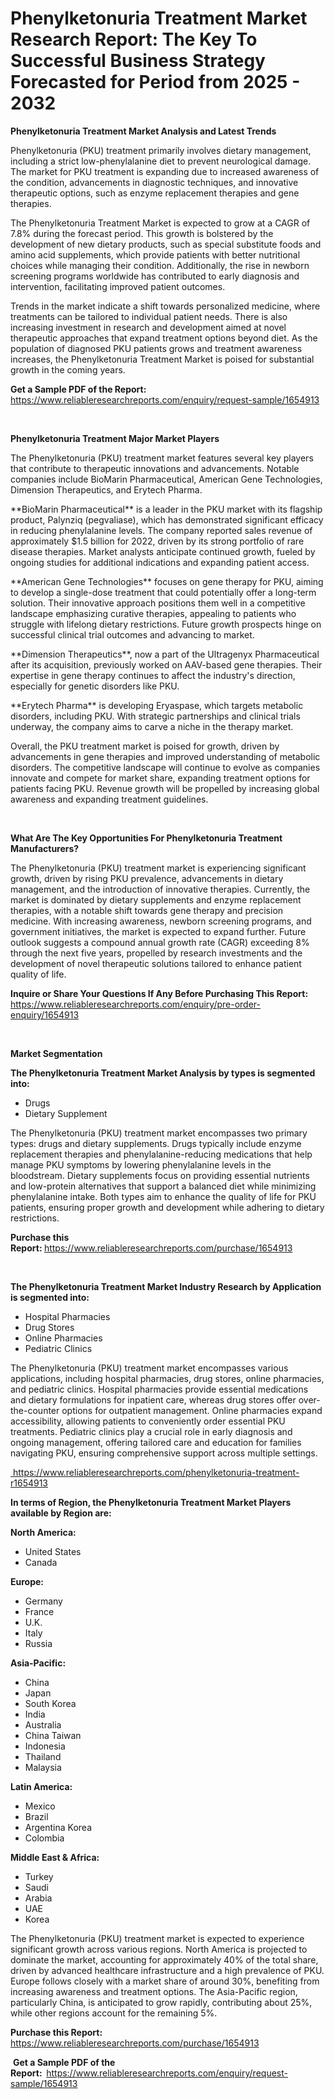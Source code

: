 <p><h1>Phenylketonuria Treatment Market Research Report: The Key To Successful Business Strategy Forecasted for Period from 2025 - 2032</h1></p><p><strong>Phenylketonuria Treatment Market Analysis and Latest Trends</strong></p>
<p><p>Phenylketonuria (PKU) treatment primarily involves dietary management, including a strict low-phenylalanine diet to prevent neurological damage. The market for PKU treatment is expanding due to increased awareness of the condition, advancements in diagnostic techniques, and innovative therapeutic options, such as enzyme replacement therapies and gene therapies.</p><p>The Phenylketonuria Treatment Market is expected to grow at a CAGR of 7.8% during the forecast period. This growth is bolstered by the development of new dietary products, such as special substitute foods and amino acid supplements, which provide patients with better nutritional choices while managing their condition. Additionally, the rise in newborn screening programs worldwide has contributed to early diagnosis and intervention, facilitating improved patient outcomes. </p><p>Trends in the market indicate a shift towards personalized medicine, where treatments can be tailored to individual patient needs. There is also increasing investment in research and development aimed at novel therapeutic approaches that expand treatment options beyond diet. As the population of diagnosed PKU patients grows and treatment awareness increases, the Phenylketonuria Treatment Market is poised for substantial growth in the coming years.</p></p>
<p><strong>Get a Sample PDF of the Report:&nbsp;</strong> <a href="https://www.reliableresearchreports.com/enquiry/request-sample/1654913?utm_campaign=3382&utm_medium=2&utm_source=Github&utm_content=ia&utm_term=16042025&utm_id=phenylketonuria-treatment">https://www.reliableresearchreports.com/enquiry/request-sample/1654913</a></p>
<p>&nbsp;</p>
<p><strong>Phenylketonuria Treatment Major Market Players</strong></p>
<p><p>The Phenylketonuria (PKU) treatment market features several key players that contribute to therapeutic innovations and advancements. Notable companies include BioMarin Pharmaceutical, American Gene Technologies, Dimension Therapeutics, and Erytech Pharma.</p><p>**BioMarin Pharmaceutical** is a leader in the PKU market with its flagship product, Palynziq (pegvaliase), which has demonstrated significant efficacy in reducing phenylalanine levels. The company reported sales revenue of approximately $1.5 billion for 2022, driven by its strong portfolio of rare disease therapies. Market analysts anticipate continued growth, fueled by ongoing studies for additional indications and expanding patient access.</p><p>**American Gene Technologies** focuses on gene therapy for PKU, aiming to develop a single-dose treatment that could potentially offer a long-term solution. Their innovative approach positions them well in a competitive landscape emphasizing curative therapies, appealing to patients who struggle with lifelong dietary restrictions. Future growth prospects hinge on successful clinical trial outcomes and advancing to market.</p><p>**Dimension Therapeutics**, now a part of the Ultragenyx Pharmaceutical after its acquisition, previously worked on AAV-based gene therapies. Their expertise in gene therapy continues to affect the industry's direction, especially for genetic disorders like PKU. </p><p>**Erytech Pharma** is developing Eryaspase, which targets metabolic disorders, including PKU. With strategic partnerships and clinical trials underway, the company aims to carve a niche in the therapy market.</p><p>Overall, the PKU treatment market is poised for growth, driven by advancements in gene therapies and improved understanding of metabolic disorders. The competitive landscape will continue to evolve as companies innovate and compete for market share, expanding treatment options for patients facing PKU. Revenue growth will be propelled by increasing global awareness and expanding treatment guidelines.</p></p>
<p>&nbsp;</p>
<p><strong>What Are The Key Opportunities For Phenylketonuria Treatment Manufacturers?</strong></p>
<p><p>The Phenylketonuria (PKU) treatment market is experiencing significant growth, driven by rising PKU prevalence, advancements in dietary management, and the introduction of innovative therapies. Currently, the market is dominated by dietary supplements and enzyme replacement therapies, with a notable shift towards gene therapy and precision medicine. With increasing awareness, newborn screening programs, and government initiatives, the market is expected to expand further. Future outlook suggests a compound annual growth rate (CAGR) exceeding 8% through the next five years, propelled by research investments and the development of novel therapeutic solutions tailored to enhance patient quality of life.</p></p>
<p><strong>Inquire or Share Your Questions If Any Before Purchasing This Report:</strong> <a href="https://www.reliableresearchreports.com/enquiry/pre-order-enquiry/1654913?utm_campaign=3382&utm_medium=2&utm_source=Github&utm_content=ia&utm_term=16042025&utm_id=phenylketonuria-treatment">https://www.reliableresearchreports.com/enquiry/pre-order-enquiry/1654913</a></p>
<p>&nbsp;</p>
<p><strong>Market Segmentation</strong></p>
<p><strong>The Phenylketonuria Treatment Market Analysis by types is segmented into:</strong></p>
<p><ul><li>Drugs</li><li>Dietary Supplement</li></ul></p>
<p><p>The Phenylketonuria (PKU) treatment market encompasses two primary types: drugs and dietary supplements. Drugs typically include enzyme replacement therapies and phenylalanine-reducing medications that help manage PKU symptoms by lowering phenylalanine levels in the bloodstream. Dietary supplements focus on providing essential nutrients and low-protein alternatives that support a balanced diet while minimizing phenylalanine intake. Both types aim to enhance the quality of life for PKU patients, ensuring proper growth and development while adhering to dietary restrictions.</p></p>
<p><strong>Purchase this Report:&nbsp;</strong><a href="https://www.reliableresearchreports.com/purchase/1654913?utm_campaign=3382&utm_medium=2&utm_source=Github&utm_content=ia&utm_term=16042025&utm_id=phenylketonuria-treatment">https://www.reliableresearchreports.com/purchase/1654913</a></p>
<p>&nbsp;</p>
<p><strong>The Phenylketonuria Treatment Market Industry Research by Application is segmented into:</strong></p>
<p><ul><li>Hospital Pharmacies</li><li>Drug Stores</li><li>Online Pharmacies</li><li>Pediatric Clinics</li></ul></p>
<p><p>The Phenylketonuria (PKU) treatment market encompasses various applications, including hospital pharmacies, drug stores, online pharmacies, and pediatric clinics. Hospital pharmacies provide essential medications and dietary formulations for inpatient care, whereas drug stores offer over-the-counter options for outpatient management. Online pharmacies expand accessibility, allowing patients to conveniently order essential PKU treatments. Pediatric clinics play a crucial role in early diagnosis and ongoing management, offering tailored care and education for families navigating PKU, ensuring comprehensive support across multiple settings.</p></p>
<p><a href="https://www.reliableresearchreports.com/phenylketonuria-treatment-r1654913?utm_campaign=3382&utm_medium=2&utm_source=Github&utm_content=ia&utm_term=16042025&utm_id=phenylketonuria-treatment">&nbsp;https://www.reliableresearchreports.com/phenylketonuria-treatment-r1654913</a></p>
<p><strong>In terms of Region, the Phenylketonuria Treatment Market Players available by Region are:</strong></p>
<p>
    <p> <strong> North America: </strong>
        <ul>
            <li>United States</li>
            <li>Canada</li>
        </ul>
        </p> 
    <p> <strong> Europe: </strong>
        <ul>
            <li>Germany</li>
            <li>France</li>
            <li>U.K.</li>
            <li>Italy</li>
            <li>Russia</li>
        </ul>
        </p> 
    <p> <strong> Asia-Pacific: </strong>
        <ul>
            <li>China</li>
            <li>Japan</li>
            <li>South Korea</li>
            <li>India</li>
            <li>Australia</li>
            <li>China Taiwan</li>
            <li>Indonesia</li>
            <li>Thailand</li>
            <li>Malaysia</li>
        </ul>
        </p> 
    <p> <strong> Latin America: </strong>
        <ul>
            <li>Mexico</li>
            <li>Brazil</li>
            <li>Argentina Korea</li>
            <li>Colombia</li>
        </ul>
        </p> 
    <p> <strong> Middle East & Africa: </strong>
        <ul>
            <li>Turkey</li>
            <li>Saudi</li>
            <li>Arabia</li>
            <li>UAE</li>
            <li>Korea</li>
        </ul>
    </p>
    </p>
<p><p>The Phenylketonuria (PKU) treatment market is expected to experience significant growth across various regions. North America is projected to dominate the market, accounting for approximately 40% of the total share, driven by advanced healthcare infrastructure and a high prevalence of PKU. Europe follows closely with a market share of around 30%, benefiting from increasing awareness and treatment options. The Asia-Pacific region, particularly China, is anticipated to grow rapidly, contributing about 25%, while other regions account for the remaining 5%.</p></p>
<p><strong>Purchase this Report: </strong><a href="https://www.reliableresearchreports.com/purchase/1654913?utm_campaign=3382&utm_medium=2&utm_source=Github&utm_content=ia&utm_term=16042025&utm_id=phenylketonuria-treatment">https://www.reliableresearchreports.com/purchase/1654913</a></p>
<p>&nbsp;<strong>Get a Sample PDF of the Report:&nbsp;&nbsp;</strong><a href="https://www.reliableresearchreports.com/enquiry/request-sample/1654913?utm_campaign=3382&utm_medium=2&utm_source=Github&utm_content=ia&utm_term=16042025&utm_id=phenylketonuria-treatment">https://www.reliableresearchreports.com/enquiry/request-sample/1654913</a></p>
<p><strong></strong></p>
<p><p></p><p></p><p></p></p>